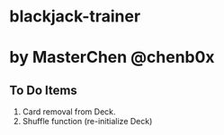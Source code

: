 # blackjack-trainer
# by MasterChen @chenb0x

To Do Items
---
1. Card removal from Deck.
2. Shuffle function (re-initialize Deck)
